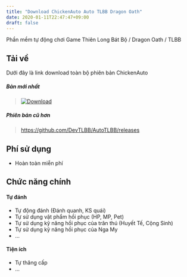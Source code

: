 ```yaml
---
title: "Download ChickenAuto Auto TLBB Dragon Oath"
date: 2020-01-11T22:47:47+09:00
draft: false
---
```

Phần mềm tự động chơi Game Thiên Long Bát Bộ / Dragon Oath / TLBB

## Tải về

Dưới đây là link download toàn bộ phiên bản ChickenAuto

##### Bản mới nhất

> <a href="https://github.com/DevTLBB/AutoTLBB/raw/master/ChickenAuto-new.7z" target="_blank">![Download](https://i.imgur.com/dEOGvKA.png)</a>

##### Phiên bản cũ hơn

> https://github.com/DevTLBB/AutoTLBB/releases

## Phí sử dụng

- Hoàn toàn miễn phí

## Chức năng chính

#### Tự đánh

- Tự động đánh (Đánh quanh, KS quái)
- Tự sử dụng vật phẩm hồi phục (HP, MP, Pet)
- Tự sử dụng kỹ năng hồi phục của trân thú (Huyết Tế, Cộng Sinh)
- Tự sử dụng kỹ năng hồi phục của Nga My
- ...

#### Tiện ích

- Tự thăng cấp
- ...

